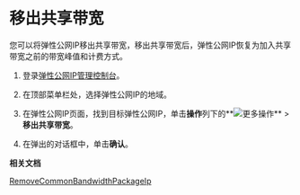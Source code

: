# 移出共享带宽

您可以将弹性公网IP移出共享带宽，移出共享带宽后，弹性公网IP恢复为加入共享带宽之前的带宽峰值和计费方式。

1.  登录[弹性公网IP管理控制台](https://vpc.console.aliyun.com/eip)。

2.  在顶部菜单栏处，选择弹性公网IP的地域。

3.  在弹性公网IP页面，找到目标弹性公网IP，单击**操作**列下的**![更多操作](https://static-aliyun-doc.oss-cn-hangzhou.aliyuncs.com/assets/img/zh-CN/8408559951/p143776.png)** \> **移出共享带宽**。

4.  在弹出的对话框中，单击**确认**。


**相关文档**  


[RemoveCommonBandwidthPackageIp](/intl.zh-CN/API参考/共享带宽/RemoveCommonBandwidthPackageIp.md)

